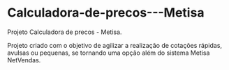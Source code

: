 # Calculadora-de-precos---Metisa
Projeto Calculadora de precos - Metisa.

Projeto criado com o objetivo de agilizar a realização de cotações rápidas, avulsas ou pequenas, se tornando uma opção além do sistema Metisa NetVendas.
